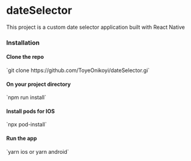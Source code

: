 # dateSelector
This project is a custom date selector application built with React Native

<h3>Installation </h3>

<h4>Clone the repo </h4>
`git clone https://github.com/ToyeOnikoyi/dateSelector.gi`

<h4>On your project directory</h4>
`npm run install`

<h4>Install pods for IOS</h4>
`npx pod-install`

<h4>Run the app</h4>
`yarn ios
or
yarn android`
